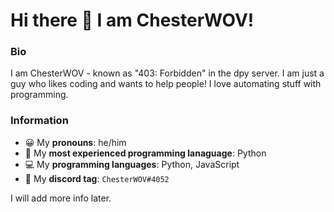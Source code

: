 # Hi there 👋 I am ChesterWOV!
### Bio
I am ChesterWOV - known as "403: Forbidden" in the dpy server.
I am just a guy who likes coding and wants to help people!
I love automating stuff with programming.
### Information
- 😀 My **pronouns**: he/him
- 👾 My **most experienced programming lanaguage**: Python
- 💻 My **programming languages**: Python, JavaScript
- 💬 My **discord tag**: `ChesterWOV#4052`

I will add more info later.
